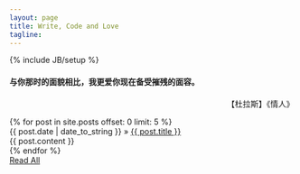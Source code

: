 ```yaml
---
layout: page
title: Write, Code and Love
tagline:
---
```

{% include JB/setup %}

<p align="right"> <h4>  与你那时的面貌相比，我更爱你现在备受摧残的面容。 </h4> </p>
<p align="right"> 【杜拉斯】《情人》 </p>
{% for post in site.posts offset: 0 limit: 5 %}
<div class="customed_post">
    <div class="post_info">
        <span class="post_title">{{ post.date | date_to_string }}</span>
    &raquo; <a href="{{ BASE_PATH }}{{ post.url }}">{{ post.title }}</a>
    </div>
    <div class="post_content">
        {{ post.content }}
    </div>
</div>
{% endfor %}

<div class="continue">
    <a href="/archive/"><i class="fa fa-hand-o-left fa-2x"></i> Read All </a>
</div>

